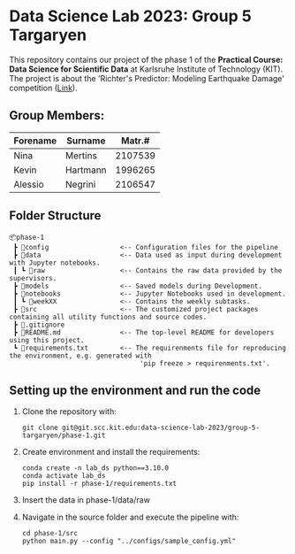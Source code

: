 # Data Science Lab 2023: Group 5 Targaryen 
This repository contains our project of the phase 1 of the **Practical Course: Data Science for Scientific Data** at Karlsruhe Institute of Technology (KIT). The project is about the 'Richter's Predictor: Modeling Earthquake Damage' competition ([Link](https://www.drivendata.org/competitions/57/)).

## Group Members: 
| Forename | Surname  | Matr.#  |
|----------|----------|---------|
| Nina     | Mertins  | 2107539 |
| Kevin    | Hartmann | 1996265 |
| Alessio  | Negrini  | 2106547 |

## Folder Structure
```
📦phase-1
 ┣ 📂config                  <-- Configuration files for the pipeline
 ┣ 📂data                    <-- Data used as input during development with Jupyter notebooks. 
 ┃ ┗ 📂raw                   <-- Contains the raw data provided by the supervisors.
 ┣ 📂models                  <-- Saved models during Development.
 ┣ 📂notebooks               <-- Jupyter Notebooks used in development.
 ┃ ┗ 📂weekXX                <-- Contains the weekly subtasks.
 ┣ 📂src                     <-- The customized project packages containing all utility functions and source codes.
 ┣ 📜.gitignore 
 ┣ 📜README.md               <-- The top-level README for developers using this project. 
 ┗ 📜requirements.txt        <-- The requirenments file for reproducing the environment, e.g. generated with 
                                 'pip freeze > requirenments.txt'.
```

## Setting up the environment and run the code
1. Clone the repository with:  

       git clone git@git.scc.kit.edu:data-science-lab-2023/group-5-targaryen/phase-1.git

2. Create environment and install the requirements:

       conda create -n lab_ds python==3.10.0
       conda activate lab_ds 
       pip install -r phase-1/requirements.txt

3. Insert the data in phase-1/data/raw
4. Navigate in the source folder and execute the pipeline with:

       cd phase-1/src
       python main.py --config "../configs/sample_config.yml"
